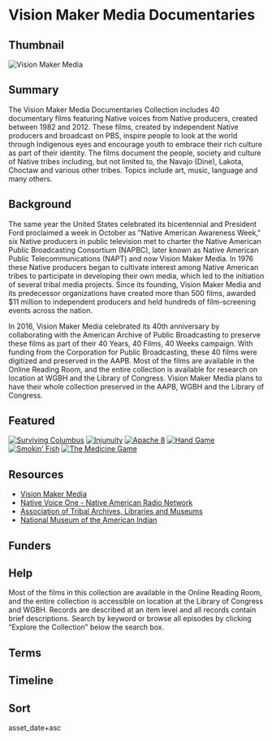 # Vision Maker Media Documentaries

## Thumbnail

![Vision Maker Media](https://s3.amazonaws.com/americanarchive.org/special-collections/VisionMakerMedia.jpg "Vision Maker Media")

## Summary

The Vision Maker Media Documentaries Collection includes 40 documentary films featuring Native voices from Native producers, created between 1982 and 2012. These films, created by independent Native producers and broadcast on PBS, inspire people to look at the world through Indigenous eyes and encourage youth to embrace their rich culture as part of their identity. The films document the people, society and culture of Native tribes including, but not limited to, the Navajo (Dine), Lakota, Choctaw and various other tribes. Topics include art, music, language and many others.

## Background

The same year the United States celebrated its bicentennial and President Ford proclaimed a week in October as "Native American Awareness Week," six Native producers in public television met to charter the Native American Public Broadcasting Consortium (NAPBC), later known as Native American Public Telecommunications (NAPT) and now Vision Maker Media. In 1976 these Native producers began to cultivate interest among Native American tribes to participate in developing their own media, which led to the initiation of several tribal media projects. Since its founding, Vision Maker Media and its predecessor organizations have created more than 500 films, awarded $11 million to independent producers and held hundreds of film-screening events across the nation.

In 2016, Vision Maker Media celebrated its 40th anniversary by collaborating with the American Archive of Public Broadcasting to preserve these films as part of their 40 Years, 40 Films, 40 Weeks campaign. With funding from the Corporation for Public Broadcasting, these 40 films were digitized and preserved in the AAPB. Most of the films are available in the Online Reading Room, and the entire collection is available for research on location at WGBH and the Library of Congress. Vision Maker Media plans to have their whole collection preserved in the AAPB, WGBH and the Library of Congress.

## Featured

[![Surviving Columbus](https://s3.amazonaws.com/americanarchive.org/special-collections/cpb-aacip_508-td9n29q276.jpg)](/catalog/cpb-aacip_508-td9n29q276)
[![Injunuity](https://s3.amazonaws.com/americanarchive.org/special-collections/cpb-aacip_508-nv9959d319.jpg)](/catalog/cpb-aacip_508-nv9959d319)
[![Apache 8](https://s3.amazonaws.com/americanarchive.org/special-collections/cpb-aacip_508-125q815826.jpg)](/catalog/cpb-aacip_508-125q815826)
[![Hand Game](https://s3.amazonaws.com/americanarchive.org/special-collections/cpb-aacip_508-w66930ps8b.jpg)](/catalog/cpb-aacip_508-w66930ps8b)
[![Smokin' Fish](https://s3.amazonaws.com/americanarchive.org/special-collections/cpb-aacip_508-jw86h4dj2b.jpg)](/catalog/cpb-aacip_508-jw86h4dj2b)
[![The Medicine Game](https://s3.amazonaws.com/americanarchive.org/special-collections/cpb-aacip_508-pn8x922951.jpg)](/catalog/cpb-aacip_508-pn8x922951)

## Resources

- [Vision Maker Media](http://www.visionmakermedia.org/)
- [Native Voice One - Native American Radio Network](http://www.nv1.org/)
- [Association of Tribal Archives, Libraries and Museums](http://www.atalm.org/)
- [National Museum of the American Indian](http://www.nmai.si.edu/)

## Funders

## Help

Most of the films in this collection are available in the Online Reading Room, and the entire collection is accessible on location at the Library of Congress and WGBH. Records are described at an item level and all records contain brief descriptions. Search by keyword or browse all episodes by clicking “Explore the Collection” below the search box.

## Terms


## Timeline


## Sort

asset_date+asc

